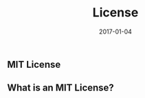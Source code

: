 ﻿---
title: "License"
linkTitle: "License"
weight: 12
date: 2017-01-04
description: >
    View our licensing information here.
---

## MIT License

## What is an MIT License?